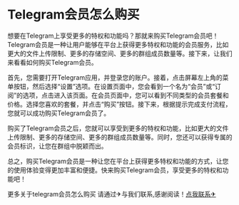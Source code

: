 # Telegram会员怎么购买

想要在Telegram上享受更多的特权和功能吗？那就来购买Telegram会员吧！Telegram会员是一种让用户能够在平台上获得更多特权和功能的会员服务，比如更大的文件上传限制、更多的存储空间、更多的群组成员数量等。接下来，让我们来看看如何购买Telegram会员。

首先，您需要打开Telegram应用，并登录您的账户。接着，点击屏幕左上角的菜单按钮，然后选择“设置”选项。在设置页面中，您会看到一个名为“会员”或“订阅”的选项，点击进入该页面。在会员页面中，您可以看到不同类型的会员套餐和价格。选择您喜欢的套餐，并点击“购买”按钮。接下来，根据提示完成支付流程，您就可以成功购买Telegram会员了。

购买了Telegram会员之后，您就可以享受到更多的特权和功能，比如更大的文件上传限制、更多的存储空间、更多的群组成员数量等。同时，您还可以获得专属的会员标识，让您在群组中脱颖而出。

总之，购买Telegram会员是一种让您在平台上获得更多特权和功能的方式，让您的使用体验变得更加丰富和便捷。快来购买Telegram会员，享受更多的特权和功能吧！

更多关于telegram会员怎么购买 请通过✈与我们联系,感谢阅读！[点我联系✈](https://u.G208.com)